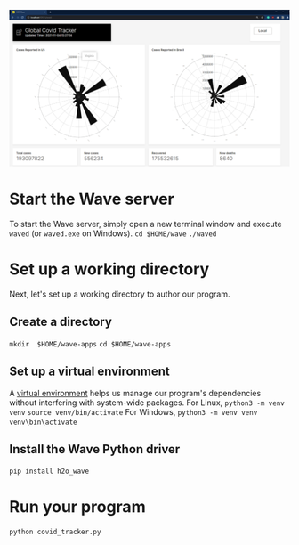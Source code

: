 ![alt text](https://github.com/pira998/covid_tracker/blob/master/assets/global.png?raw=true)
# Start the Wave server
To start the Wave server, simply open a new terminal window and execute `waved` (or `waved.exe` on Windows).
`cd $HOME/wave`
`./waved`

# Set up a working directory
Next, let's set up a working directory to author our program.
## Create a directory
`mkdir  $HOME/wave-apps`
 `cd $HOME/wave-apps`

## Set up a virtual environment

A [virtual environment](https://docs.python.org/3/tutorial/venv.html) helps us manage our program's dependencies without interfering with system-wide packages.
For Linux,
`python3 -m venv venv`
`source venv/bin/activate`
For Windows,
`python3 -m venv venv`
`venv\bin\activate`

## Install the Wave Python driver
`pip install h2o_wave`

# Run your program
`python covid_tracker.py`
